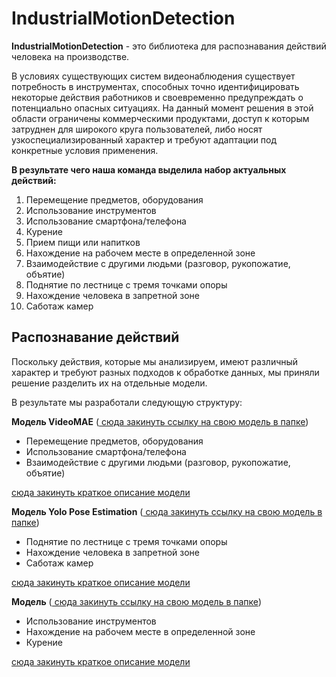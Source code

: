 IndustrialMotionDetection
==============================

**IndustrialMotionDetection** - это библиотека для распознавания действий человека на производстве.

В условиях существующих систем видеонаблюдения существует потребность в инструментах, способных точно идентифицировать некоторые действия работников и своевременно предупреждать о потенциально опасных ситуациях. На данный момент решения в этой области ограничены коммерческими продуктами, доступ к которым затруднен для широкого круга пользователей, либо носят узкоспециализированный характер и требуют адаптации под конкретные условия применения.

**В результате чего наша команда выделила набор актуальных действий:**
1) Перемещение предметов, оборудования
2) Использование инструментов
3) Использование смартфона/телефона
4) Курение
5) Прием пищи или напитков
6) Нахождение на рабочем месте в определенной зоне
7) Взаимодействие с другими людьми (разговор, рукопожатие, объятие) 
8) Поднятие по лестнице с тремя точками опоры
9) Нахождение человека в запретной зоне
10) Саботаж камер 

## Распознавание действий

Поскольку действия, которые мы анализируем, имеют различный характер и требуют разных подходов к обработке данных, мы приняли решение разделить их на отдельные модели.

В результате мы разработали следующую структуру:

**Модель VideoMAE** (<ins> сюда закинуть ссылку на свою модель в папке</ins>)
- Перемещение предметов, оборудования
- Использование смартфона/телефона
- Взаимодействие с другими людьми (разговор, рукопожатие, объятие)

<ins> сюда закинуть краткое описание модели</ins>

**Модель Yolo Pose Estimation** (<ins> сюда закинуть ссылку на свою модель в папке</ins>)
- Поднятие по лестнице с тремя точками опоры
- Нахождение человека в запретной зоне
- Саботаж камер 

<ins> сюда закинуть краткое описание модели</ins>

**Модель** (<ins> сюда закинуть ссылку на свою модель в папке</ins>)
- Использование инструментов
- Нахождение на рабочем месте в определенной зоне
- Курение

<ins> сюда закинуть краткое описание модели</ins>
